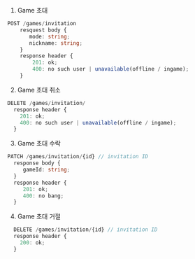 1. Game 초대
```ts
POST /games/invitation
    resquest body {
       mode: string;
       nickname: string;
    }
    response header {
        201: ok;
        400: no such user | unavailable(offline / ingame);
    }
```

2. Game 초대 취소
```ts
DELETE /games/invitation/
  response header {
    201: ok;
    400: no such user | unavailable(offline / ingame);
  }
```

3. Game 초대 수락
```ts
PATCH /games/invitation/{id} // invitation ID
  response body {
     gameId: string;
  }
  response header {
     201: ok;
     400: no bang;
  }
```

4. Game 초대 거절
```ts
  DELETE /games/invitation/{id} // invitation ID
  response header {
    200: ok;
  }
```

